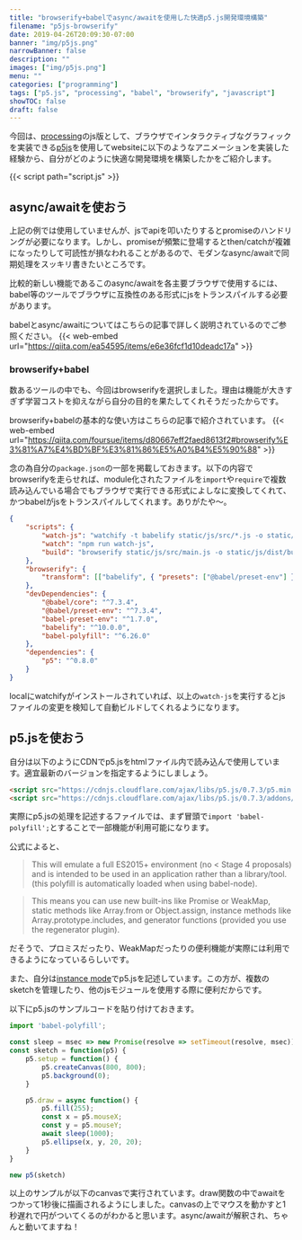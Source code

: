 ```yaml
---
title: "browserify+babelでasync/awaitを使用した快適p5.js開発環境構築"
filename: "p5js-browserify"
date: 2019-04-26T20:09:30-07:00
banner: "img/p5js.png"
narrowBanner: false
description: ""
images: ["img/p5js.png"]
menu: ""
categories: ["programming"]
tags: ["p5.js", "processing", "babel", "browserify", "javascript"]
showTOC: false
draft: false
---
```

<script src="https://cdnjs.cloudflare.com/ajax/libs/p5.js/0.7.3/p5.min.js"></script>
<script src="https://cdnjs.cloudflare.com/ajax/libs/p5.js/0.7.3/addons/p5.dom.min.js"></script>

今回は、[processing](https://processing.org/)のjs版として、ブラウザでインタラクティブなグラフィックを実装できる[p5js](https://p5js.org)を使用してwebsiteに以下のようなアニメーションを実装した経験から、自分がどのように快適な開発環境を構築したかをご紹介します。

<!--more-->

<div id="p5js-example" style="margin:0px 20%;width:60%;height:auto;background:rgb(0,0,0,0);position:relative;"></div>

{{< script path="script.js" >}}

## async/awaitを使おう

上記の例では使用していませんが、jsでapiを叩いたりするとpromiseのハンドリングが必要になります。しかし、promiseが頻繁に登場するとthen/catchが複雑になったりして可読性が損なわれることがあるので、モダンなasync/awaitで同期処理をスッキリ書きたいところです。

比較的新しい機能であるこのasync/awaitを各主要ブラウザで使用するには、babel等のツールでブラウザに互換性のある形式にjsをトランスパイルする必要があります。

babelとasync/awaitについてはこちらの記事で詳しく説明されているのでご参照ください。
{{< web-embed url="https://qiita.com/ea54595/items/e6e36fcf1d10deadc17a" >}}

### browserify+babel

数あるツールの中でも、今回はbrowserifyを選択しました。理由は機能が大きすぎず学習コストを抑えながら自分の目的を果たしてくれそうだったからです。

browserify+babelの基本的な使い方はこちらの記事で紹介されています。
{{< web-embed url="https://qiita.com/foursue/items/d80667eff2faed8613f2#browserify%E3%81%A7%E4%BD%BF%E3%81%86%E5%A0%B4%E5%90%88" >}}

念の為自分の`package.json`の一部を掲載しておきます。以下の内容でbrowserifyを走らせれば、module化されたファイルを`import`や`require`で複数読み込んでいる場合でもブラウザで実行できる形式によしなに変換してくれて、かつbabelがjsをトランスパイルしてくれます。ありがたや〜。

```json    
{
    "scripts": {
        "watch-js": "watchify -t babelify static/js/src/*.js -o static/js/dist/bundle.js -dv",
        "watch": "npm run watch-js",
        "build": "browserify static/js/src/main.js -o static/js/dist/bundle.js"
    },
    "browserify": {
        "transform": [["babelify", { "presets": ["@babel/preset-env"] }]]
    },
    "devDependencies": {
        "@babel/core": "^7.3.4",
        "@babel/preset-env": "^7.3.4",
        "babel-preset-env": "^1.7.0",
        "babelify": "^10.0.0",
        "babel-polyfill": "^6.26.0"
    },
    "dependencies": {
        "p5": "^0.8.0"
    }
}
```

localにwatchifyがインストールされていれば、以上の`watch-js`を実行するとjsファイルの変更を検知して自動ビルドしてくれるようになります。

## p5.jsを使おう

自分は以下のようにCDNでp5.jsをhtmlファイル内で読み込んで使用しています。適宜最新のバージョンを指定するようにしましょう。
```html
<script src="https://cdnjs.cloudflare.com/ajax/libs/p5.js/0.7.3/p5.min.js"></script>
<script src="https://cdnjs.cloudflare.com/ajax/libs/p5.js/0.7.3/addons/p5.dom.min.js"></script>
```

実際にp5.jsの処理を記述するファイルでは、まず冒頭で`import 'babel-polyfill';`とすることで一部機能が利用可能になります。

公式によると、

>This will emulate a full ES2015+ environment (no < Stage 4 proposals) and is intended to be used in an application rather than a library/tool. (this polyfill is automatically loaded when using babel-node).

>This means you can use new built-ins like Promise or WeakMap, static methods like Array.from or Object.assign, instance methods like Array.prototype.includes, and generator functions (provided you use the regenerator plugin). 

だそうで、プロミスだったり、WeakMapだったりの便利機能が実際には利用できるようになっているらしいです。

また、自分は[instance mode](https://github.com/processing/p5.js/wiki/Global-and-instance-mode)でp5.jsを記述しています。この方が、複数のsketchを管理したり、他のjsモジュールを使用する際に便利だからです。

以下にp5.jsのサンプルコードを貼り付けておきます。

```js
import 'babel-polyfill';

const sleep = msec => new Promise(resolve => setTimeout(resolve, msec));
const sketch = function(p5) {
    p5.setup = function() {
        p5.createCanvas(800, 800);
        p5.background(0);
    }

    p5.draw = async function() {
        p5.fill(255);
        const x = p5.mouseX;
        const y = p5.mouseY;
        await sleep(1000);
        p5.ellipse(x, y, 20, 20);
    }
}

new p5(sketch)
```

以上のサンプルが以下のcanvasで実行されています。draw関数の中でawaitをつかって1秒後に描画されるようにしました。canvasの上でマウスを動かすと1秒遅れで円がついてくるのがわかると思います。async/awaitが解釈され、ちゃんと動いてますね！

<div id=sample style="margin:0px 20%;width:60%;height:auto;background:rgb(0,0,0,0);position:relative;"></div>

